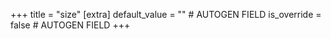 +++
title = "size"
[extra]
default_value = "" # AUTOGEN FIELD
is_override = false # AUTOGEN FIELD
+++